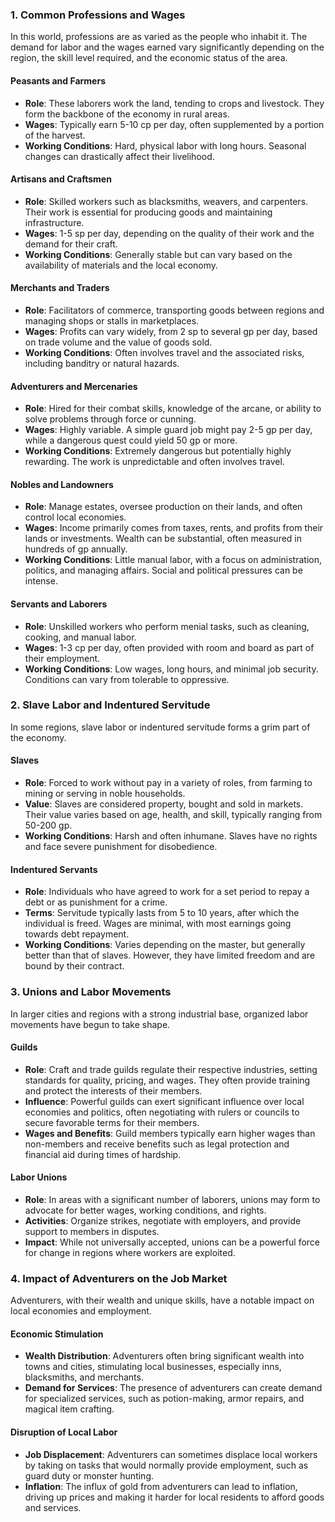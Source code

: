 ### **1. Common Professions and Wages**

In this world, professions are as varied as the people who inhabit it. The demand for labor and the wages earned vary significantly depending on the region, the skill level required, and the economic status of the area.

#### **Peasants and Farmers**

- **Role**: These laborers work the land, tending to crops and livestock. They form the backbone of the economy in rural areas.
- **Wages**: Typically earn 5-10 cp per day, often supplemented by a portion of the harvest.
- **Working Conditions**: Hard, physical labor with long hours. Seasonal changes can drastically affect their livelihood.

#### **Artisans and Craftsmen**

- **Role**: Skilled workers such as blacksmiths, weavers, and carpenters. Their work is essential for producing goods and maintaining infrastructure.
- **Wages**: 1-5 sp per day, depending on the quality of their work and the demand for their craft.
- **Working Conditions**: Generally stable but can vary based on the availability of materials and the local economy.

#### **Merchants and Traders**

- **Role**: Facilitators of commerce, transporting goods between regions and managing shops or stalls in marketplaces.
- **Wages**: Profits can vary widely, from 2 sp to several gp per day, based on trade volume and the value of goods sold.
- **Working Conditions**: Often involves travel and the associated risks, including banditry or natural hazards.

#### **Adventurers and Mercenaries**

- **Role**: Hired for their combat skills, knowledge of the arcane, or ability to solve problems through force or cunning.
- **Wages**: Highly variable. A simple guard job might pay 2-5 gp per day, while a dangerous quest could yield 50 gp or more.
- **Working Conditions**: Extremely dangerous but potentially highly rewarding. The work is unpredictable and often involves travel.

#### **Nobles and Landowners**

- **Role**: Manage estates, oversee production on their lands, and often control local economies.
- **Wages**: Income primarily comes from taxes, rents, and profits from their lands or investments. Wealth can be substantial, often measured in hundreds of gp annually.
- **Working Conditions**: Little manual labor, with a focus on administration, politics, and managing affairs. Social and political pressures can be intense.

#### **Servants and Laborers**

- **Role**: Unskilled workers who perform menial tasks, such as cleaning, cooking, and manual labor.
- **Wages**: 1-3 cp per day, often provided with room and board as part of their employment.
- **Working Conditions**: Low wages, long hours, and minimal job security. Conditions can vary from tolerable to oppressive.

### **2. Slave Labor and Indentured Servitude**

In some regions, slave labor or indentured servitude forms a grim part of the economy.

#### **Slaves**

- **Role**: Forced to work without pay in a variety of roles, from farming to mining or serving in noble households.
- **Value**: Slaves are considered property, bought and sold in markets. Their value varies based on age, health, and skill, typically ranging from 50-200 gp.
- **Working Conditions**: Harsh and often inhumane. Slaves have no rights and face severe punishment for disobedience.

#### **Indentured Servants**

- **Role**: Individuals who have agreed to work for a set period to repay a debt or as punishment for a crime.
- **Terms**: Servitude typically lasts from 5 to 10 years, after which the individual is freed. Wages are minimal, with most earnings going towards debt repayment.
- **Working Conditions**: Varies depending on the master, but generally better than that of slaves. However, they have limited freedom and are bound by their contract.

### **3. Unions and Labor Movements**

In larger cities and regions with a strong industrial base, organized labor movements have begun to take shape.

#### **Guilds**

- **Role**: Craft and trade guilds regulate their respective industries, setting standards for quality, pricing, and wages. They often provide training and protect the interests of their members.
- **Influence**: Powerful guilds can exert significant influence over local economies and politics, often negotiating with rulers or councils to secure favorable terms for their members.
- **Wages and Benefits**: Guild members typically earn higher wages than non-members and receive benefits such as legal protection and financial aid during times of hardship.

#### **Labor Unions**

- **Role**: In areas with a significant number of laborers, unions may form to advocate for better wages, working conditions, and rights.
- **Activities**: Organize strikes, negotiate with employers, and provide support to members in disputes.
- **Impact**: While not universally accepted, unions can be a powerful force for change in regions where workers are exploited.

### **4. Impact of Adventurers on the Job Market**

Adventurers, with their wealth and unique skills, have a notable impact on local economies and employment.

#### **Economic Stimulation**

- **Wealth Distribution**: Adventurers often bring significant wealth into towns and cities, stimulating local businesses, especially inns, blacksmiths, and merchants.
- **Demand for Services**: The presence of adventurers can create demand for specialized services, such as potion-making, armor repairs, and magical item crafting.

#### **Disruption of Local Labor**

- **Job Displacement**: Adventurers can sometimes displace local workers by taking on tasks that would normally provide employment, such as guard duty or monster hunting.
- **Inflation**: The influx of gold from adventurers can lead to inflation, driving up prices and making it harder for local residents to afford goods and services.